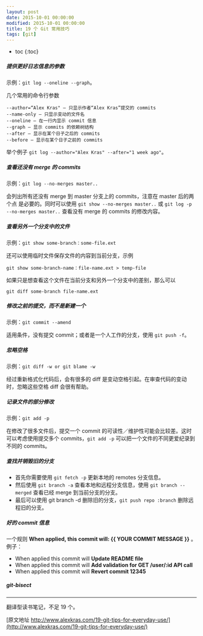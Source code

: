 ```yaml
---
layout: post
date: 2015-10-01 00:00:00
modified: 2015-10-01 00:00:00
title: 19 个 Git 常用技巧
tags: [git]
---
```


* toc
{:toc}

##### 提供更好日志信息的参数

示例：`git log --oneline --graph`。

几个常用的命令行参数

    --author=“Alex Kras" – 只显示作者“Alex Kras”提交的 commits
    --name-only – 只显示变动的文件名
    --oneline – 在一行内显示 commit 信息
    --graph – 显示 commits 的依赖树结构
    --after – 显示在某个日子之后的 commits
    --before – 显示在某个日子之前的 commits

举个例子 `git log --author="Alex Kras" --after="1 week ago"`。

##### 查看还没有 merge 的 commits

示例：`git log --no-merges master..`

会列出所有还没有 merge 到 master 分支上的 commits，注意在 master 后的两个点 是必要的。同时可以使用 `git show --no-merges master..` 或 `git log -p --no-merges master..` 查看没有 merge 的 commits 的修改内容。

##### 查看另外一个分支中的文件

示例：`git show some-branch：some-file.ext`

还可以使用临时文件保存文件的内容到当前分支，示例

    git show some-branch-name：file-name.ext > temp-file

如果只是想查看这个文件在当前分支和另外一个分支中的差别，那么可以

    git diff some-branch file-name.ext

##### 修改之前的提交，而不是新建一个

示例：`git commit --amend`

适用条件，没有提交 commit；或者是一个人工作的分支，使用 `git push -f`。

##### 忽略空格

示例：`git diff -w or git blame -w`

经过重新格式化代码后，会有很多的 diff 是变动空格引起。在审查代码的变动时，忽略这些空格 diff 会很有帮助。

##### 记录文件的部分修改

示例：`git add -p`

在修改了很多文件后，提交一个 commit 的可读性／维护性可能会比较差。这时可以考虑使用提交多个 commits，`git add -p` 可以把一个文件的不同更爱纪录到不同的 commits。

##### 查找并销毁旧的分支

- 首先你需要使用 `git fetch -p` 更新本地的 remotes 分支信息。
- 然后使用 `git branch -a` 查看本地和远程分支信息，使用 `git branch --merged` 查看已经 merge 到当前分支的分支。
- 最后可以使用 git branch -d 删除旧的分支，`git push repo :branch` 删除远程旧的分支。

##### 好的 commit 信息

一个规则 **When applied, this commit will: \{\{ YOUR COMMIT MESSAGE \}\}** 。例子：

- When applied this commit will **Update README file**
- When applied this commit will **Add validation for GET /user/:id API call**
- When applied this commit will **Revert commit 12345**

##### git-bisect

---

翻译型读书笔记，不足 19 个。

[原文地址 http://www.alexkras.com/19-git-tips-for-everyday-use/](http://www.alexkras.com/19-git-tips-for-everyday-use/)
